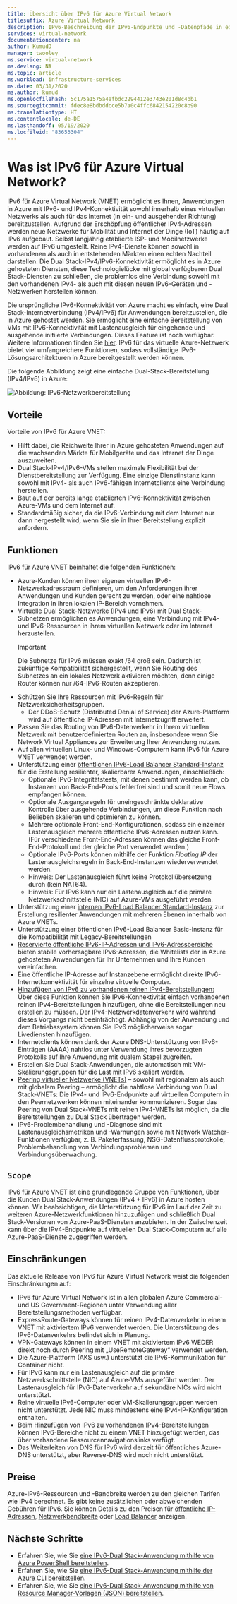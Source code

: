 ```yaml
---
title: Übersicht über IPv6 für Azure Virtual Network
titlesuffix: Azure Virtual Network
description: IPv6-Beschreibung der IPv6-Endpunkte und -Datenpfade in einem virtuellen Azure-Netzwerk.
services: virtual-network
documentationcenter: na
author: KumudD
manager: twooley
ms.service: virtual-network
ms.devlang: NA
ms.topic: article
ms.workload: infrastructure-services
ms.date: 03/31/2020
ms.author: kumud
ms.openlocfilehash: 5c175a1575a4efbdc2294412e3743e201d8c4bb1
ms.sourcegitcommit: fdec8e8bdbddcce5b7a0c4ffc6842154220c8b90
ms.translationtype: HT
ms.contentlocale: de-DE
ms.lasthandoff: 05/19/2020
ms.locfileid: "83653304"
---
```

# <a name="what-is-ipv6-for-azure-virtual-network"></a>Was ist IPv6 für Azure Virtual Network?

IPv6 für Azure Virtual Network (VNET) ermöglicht es Ihnen, Anwendungen in Azure mit IPv6- und IPv4-Konnektivität sowohl innerhalb eines virtuellen Netzwerks als auch für das Internet (in ein- und ausgehender Richtung) bereitzustellen. Aufgrund der Erschöpfung öffentlicher IPv4-Adressen werden neue Netzwerke für Mobilität und Internet der Dinge (IoT) häufig auf IPv6 aufgebaut. Selbst langjährig etablierte ISP- und Mobilnetzwerke werden auf IPv6 umgestellt. Reine IPv4-Dienste können sowohl in vorhandenen als auch in entstehenden Märkten einen echten Nachteil darstellen. Die Dual Stack-IPv4/IPv6-Konnektivität ermöglicht es in Azure gehosteten Diensten, diese Technologielücke mit global verfügbaren Dual Stack-Diensten zu schließen, die problemlos eine Verbindung sowohl mit den vorhandenen IPv4- als auch mit diesen neuen IPv6-Geräten und -Netzwerken herstellen können.

Die ursprüngliche IPv6-Konnektivität von Azure macht es einfach, eine Dual Stack-Internetverbindung (IPv4/IPv6) für Anwendungen bereitzustellen, die in Azure gehostet werden. Sie ermöglicht eine einfache Bereitstellung von VMs mit IPv6-Konnektivität mit Lastenausgleich für eingehende und ausgehende initiierte Verbindungen. Dieses Feature ist noch verfügbar. Weitere Informationen finden Sie [hier](../load-balancer/load-balancer-ipv6-overview.md).
IPv6 für das virtuelle Azure-Netzwerk bietet viel umfangreichere Funktionen, sodass vollständige IPv6-Lösungsarchitekturen in Azure bereitgestellt werden können.


Die folgende Abbildung zeigt eine einfache Dual-Stack-Bereitstellung (IPv4/IPv6) in Azure:

![Abbildung: IPv6-Netzwerkbereitstellung](./media/ipv6-support-overview/ipv6-sample-diagram.png)

## <a name="benefits"></a>Vorteile

Vorteile von IPv6 für Azure VNET:

- Hilft dabei, die Reichweite Ihrer in Azure gehosteten Anwendungen auf die wachsenden Märkte für Mobilgeräte und das Internet der Dinge auszuweiten.
- Dual Stack-IPv4/IPv6-VMs stellen maximale Flexibilität bei der Dienstbereitstellung zur Verfügung. Eine einzige Dienstinstanz kann sowohl mit IPv4- als auch IPv6-fähigen Internetclients eine Verbindung herstellen.
- Baut auf der bereits lange etablierten IPv6-Konnektivität zwischen Azure-VMs und dem Internet auf.
- Standardmäßig sicher, da die IPv6-Verbindung mit dem Internet nur dann hergestellt wird, wenn Sie sie in Ihrer Bereitstellung explizit anfordern.

## <a name="capabilities"></a>Funktionen

IPv6 für Azure VNET beinhaltet die folgenden Funktionen:

- Azure-Kunden können ihren eigenen virtuellen IPv6-Netzwerkadressraum definieren, um den Anforderungen ihrer Anwendungen und Kunden gerecht zu werden, oder eine nahtlose Integration in ihren lokalen IP-Bereich vornehmen.
- Virtuelle Dual Stack-Netzwerke (IPv4 und IPv6) mit Dual Stack-Subnetzen ermöglichen es Anwendungen, eine Verbindung mit IPv4- und IPv6-Ressourcen in ihrem virtuellen Netzwerk oder im Internet herzustellen.
    > [!IMPORTANT]
    > Die Subnetze für IPv6 müssen exakt /64 groß sein.  Dadurch ist zukünftige Kompatibilität sichergestellt, wenn Sie Routing des Subnetzes an ein lokales Netzwerk aktivieren möchten, denn einige Router können nur /64-IPv6-Routen akzeptieren.  
- Schützen Sie Ihre Ressourcen mit IPv6-Regeln für Netzwerksicherheitsgruppen.
    - Der DDoS-Schutz (Distributed Denial of Service) der Azure-Plattform wird auf öffentliche IP-Adressen mit Internetzugriff erweitert.
- Passen Sie das Routing von IPv6-Datenverkehr in Ihrem virtuellen Netzwerk mit benutzerdefinierten Routen an, insbesondere wenn Sie Network Virtual Appliances zur Erweiterung Ihrer Anwendung nutzen.
- Auf allen virtuellen Linux- und Windows-Computern kann IPv6 für Azure VNET verwendet werden.
- Unterstützung einer [öffentlichen IPv6-Load Balancer Standard-Instanz](virtual-network-ipv4-ipv6-dual-stack-standard-load-balancer-powershell.md) für die Erstellung resilienter, skalierbarer Anwendungen, einschließlich:
    - Optionale IPv6-Integritätstests, mit denen bestimmt werden kann, ob Instanzen von Back-End-Pools fehlerfrei sind und somit neue Flows empfangen können.
    - Optionale Ausgangsregeln für uneingeschränkte deklarative Kontrolle über ausgehende Verbindungen, um diese Funktion nach Belieben skalieren und optimieren zu können.
    - Mehrere optionale Front-End-Konfigurationen, sodass ein einzelner Lastenausgleich mehrere öffentliche IPv6-Adressen nutzen kann. (Für verschiedene Front-End-Adressen können das gleiche Front-End-Protokoll und der gleiche Port verwendet werden.)
    - Optionale IPv6-Ports können mithilfe der Funktion *Floating IP* der Lastenausgleichsregeln in Back-End-Instanzen wiederverwendet werden. 
    - Hinweis: Der Lastenausgleich führt keine Protokollübersetzung durch (kein NAT64). 
    - Hinweis: Für IPv6 kann nur ein Lastenausgleich auf die primäre Netzwerkschnittstelle (NIC) auf Azure-VMs ausgeführt werden. 
- Unterstützung einer [internen IPv6-Load Balancer Standard-Instanz](ipv6-dual-stack-standard-internal-load-balancer-powershell.md) zur Erstellung resilienter Anwendungen mit mehreren Ebenen innerhalb von Azure VNETs.   
- Unterstützung einer öffentlichen IPv6-Load Balancer Basic-Instanz für die Kompatibilität mit Legacy-Bereitstellungen
- [Reservierte öffentliche IPv6-IP-Adressen und IPv6-Adressbereiche](ipv6-public-ip-address-prefix.md) bieten stabile vorhersagbare IPv6-Adressen, die Whitelists der in Azure gehosteten Anwendungen für Ihr Unternehmen und Ihre Kunden vereinfachen.
- Eine öffentliche IP-Adresse auf Instanzebene ermöglicht direkte IPv6-Internetkonnektivität für einzelne virtuelle Computer.
- [Hinzufügen von IPv6 zu vorhandenen reinen IPv4-Bereitstellungen:](ipv6-add-to-existing-vnet-powershell.md) Über diese Funktion können Sie IPv6-Konnektivität einfach vorhandenen reinen IPv4-Bereitstellungen hinzufügen, ohne die Bereitstellungen neu erstellen zu müssen.  Der IPv4-Netzwerkdatenverkehr wird während dieses Vorgangs nicht beeinträchtigt. Abhängig von der Anwendung und dem Betriebssystem können Sie IPv6 möglicherweise sogar Livediensten hinzufügen.    
- Internetclients können dank der Azure DNS-Unterstützung von IPv6-Einträgen (AAAA) nahtlos unter Verwendung ihres bevorzugten Protokolls auf Ihre Anwendung mit dualem Stapel zugreifen. 
- Erstellen Sie Dual Stack-Anwendungen, die automatisch mit VM-Skalierungsgruppen für die Last mit IPv6 skaliert werden.
- [Peering virtueller Netzwerke (VNETs)](virtual-network-peering-overview.md) – sowohl mit regionalem als auch mit globalem Peering – ermöglicht die nahtlose Verbindung von Dual Stack-VNETs: Die IPv4- und IPv6-Endpunkte auf virtuellen Computern in den Peernetzwerken können miteinander kommunizieren. Sogar das Peering von Dual Stack-VNETs mit reinen IPv4-VNETs ist möglich, da die Bereitstellungen zu Dual Stack übertragen werden. 
- IPv6-Problembehandlung und -Diagnose sind mit Lastenausgleichsmetriken und -Warnungen sowie mit Network Watcher-Funktionen verfügbar, z. B. Paketerfassung, NSG-Datenflussprotokolle, Problembehandlung von Verbindungsproblemen und Verbindungsüberwachung.   

## <a name="scope"></a>`Scope`
IPv6 für Azure VNET ist eine grundlegende Gruppe von Funktionen, über die Kunden Dual Stack-Anwendungen (IPv4 + IPv6) in Azure hosten können.  Wir beabsichtigen, die Unterstützung für IPv6 im Lauf der Zeit zu weiteren Azure-Netzwerkfunktionen hinzuzufügen und schließlich Dual Stack-Versionen von Azure-PaaS-Diensten anzubieten. In der Zwischenzeit kann über die IPv4-Endpunkte auf virtuellen Dual Stack-Computern auf alle Azure-PaaS-Dienste zugegriffen werden.   

## <a name="limitations"></a>Einschränkungen
Das aktuelle Release von IPv6 für Azure Virtual Network weist die folgenden Einschränkungen auf:
- IPv6 für Azure Virtual Network ist in allen globalen Azure Commercial- und US Government-Regionen unter Verwendung aller Bereitstellungsmethoden verfügbar.  
- ExpressRoute-Gateways können für reinen IPv4-Datenverkehr in einem VNET mit aktiviertem IPv6 verwendet werden.  Die Unterstützung des IPv6-Datenverkehrs befindet sich in Planung.   
- VPN-Gateways können in einem VNET mit aktiviertem IPv6 WEDER direkt noch durch Peering mit „UseRemoteGateway“ verwendet werden.
- Die Azure-Plattform (AKS usw.) unterstützt die IPv6-Kommunikation für Container nicht.  
- Für IPv6 kann nur ein Lastenausgleich auf die primäre Netzwerkschnittstelle (NIC) auf Azure-VMs ausgeführt werden. Der Lastenausgleich für IPv6-Datenverkehr auf sekundäre NICs wird nicht unterstützt.    
- Reine virtuelle IPv6-Computer oder VM-Skalierungsgruppen werden nicht unterstützt. Jede NIC muss mindestens eine IPv4-IP-Konfiguration enthalten. 
- Beim Hinzufügen von IPv6 zu vorhandenen IPv4-Bereitstellungen können IPv6-Bereiche nicht zu einem VNET hinzugefügt werden, das über vorhandene Ressourcennavigationslinks verfügt.  
- Das Weiterleiten von DNS für IPv6 wird derzeit für öffentliches Azure-DNS unterstützt, aber Reverse-DNS wird noch nicht unterstützt.   

## <a name="pricing"></a>Preise

Azure-IPv6-Ressourcen und -Bandbreite werden zu den gleichen Tarifen wie IPv4 berechnet. Es gibt keine zusätzlichen oder abweichenden Gebühren für IPv6. Sie können Details zu den Preisen für [öffentliche IP-Adressen](https://azure.microsoft.com/pricing/details/ip-addresses/), [Netzwerkbandbreite](https://azure.microsoft.com/pricing/details/bandwidth/) oder [Load Balancer](https://azure.microsoft.com/pricing/details/load-balancer/) anzeigen.

## <a name="next-steps"></a>Nächste Schritte

- Erfahren Sie, wie Sie [eine IPv6-Dual Stack-Anwendung mithilfe von Azure PowerShell bereitstellen](virtual-network-ipv4-ipv6-dual-stack-standard-load-balancer-powershell.md).
- Erfahren Sie, wie Sie [eine IPv6-Dual Stack-Anwendung mithilfe der Azure CLI bereitstellen](virtual-network-ipv4-ipv6-dual-stack-standard-load-balancer-cli.md).
- Erfahren Sie, wie Sie [eine IPv6-Dual Stack-Anwendung mithilfe von Resource Manager-Vorlagen (JSON) bereitstellen](ipv6-configure-standard-load-balancer-template-json.md).
